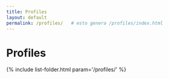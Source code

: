 ```yaml
---
title: Profiles
layout: default
permalink: /profiles/   # esto genera /profiles/index.html
---
```


# Profiles
{% include list-folder.html param='/profiles/' %}
